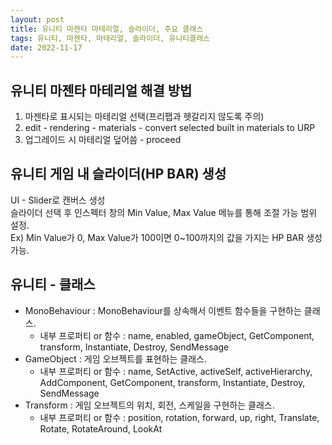 ```yaml
---
layout: post
title: 유니티 마젠타 마테리얼, 슬라이더, 주요 클래스
tags: 유니티, 마젠타, 마테리얼, 슬라이더, 유니티클래스
date: 2022-11-17
---
```


## 유니티 마젠타 마테리얼 해결 방법
1. 마젠타로 표시되는 마테리얼 선택(프리팹과 헷갈리지 않도록 주의)
2. edit - rendering - materials - convert selected built in materials to URP
3. 업그레이드 시 마테리얼 덮어씀 - proceed

## 유니티 게임 내 슬라이더(HP BAR) 생성
UI - Slider로 캔버스 생성   
슬라이더 선택 후 인스펙터 창의 Min Value, Max Value 메뉴를 통해 조절 가능 범위 설정.  
Ex) Min Value가 0, Max Value가 100이면 0~100까지의 값을 가지는 HP BAR 생성가능.

## 유니티 - 클래스
- MonoBehaviour : MonoBehaviour를 상속해서 이벤트 함수들을 구현하는 클래스.
  - 내부 프로퍼티 or 함수 : name, enabled, gameObject, GetComponent, transform, Instantiate, Destroy, SendMessage
- GameObject : 게임 오브젝트를 표현하는 클래스.
  - 내부 프로퍼티 or 함수 : name, SetActive, activeSelf, activeHierarchy, AddComponent, GetComponent, transform, Instantiate, Destroy, SendMessage
- Transform : 게임 오브젝트의 위치, 회전, 스케일을 구현하는 클래스.
  - 내부 프로퍼티 or 함수 : position, rotation, forward, up, right, Translate, Rotate, RotateAround, LookAt
